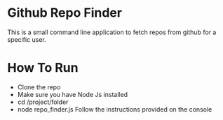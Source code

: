 # Github Repo Finder

This is a small command line application to fetch repos from github for a specific user.

# How To Run

 * Clone the repo
 * Make sure you have Node Js installed
 * cd /project/folder
 * node repo_finder.js
 Follow the instructions provided on the console  
